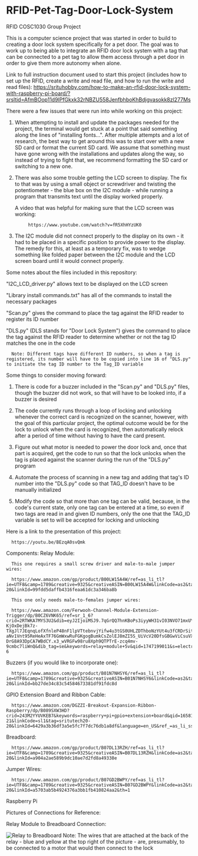 # RFID-Pet-Tag-Door-Lock-System
RFID COSC1030 Group Project

This is a computer science project that was started in order to build to creating a door lock system specifically for a pet door. The goal was to work up to being able to integrate an RFID door lock system with a tag that can be connected to a pet tag to allow them access through a pet door in order to give them more autonomy when alone.

Link to full instruction document used to start this project (includes how to set up the RFID, create a write and read file, and how to run the write and read files): 
https://srituhobby.com/how-to-make-an-rfid-door-lock-system-with-raspberry-pi-board/?srsltid=AfmBOop11d9lPfGkxk32rNBZU558JenfbhboKhBdjgvasokk8zl277Ms


There were a few issues that were run into while working on this project:

1. When attempting to install and update the packages needed for the project, the terminal would get stuck at a point that said something along the lines of "installing fonts...". After multiple attempts and a lot of research, the best way to get around this was to start over with a new SD card or format the current SD card. We assume that something must have gone wrong with the installations and updates along the way, so instead of trying to fight that, we recommend formatting the SD card or switching to a new one.

2. There was also some trouble getting the LCD screen to display. The fix to that was by using a small object or screwdriver and twisting the potentiometer - the blue box on the I2C module - while running a program that transmits text until the display worked properly.

      A video that was helpful for making sure that the LCD screen was working:
   
            https://www.youtube.com/watch?v=fR5XhHYzUK0

3. The I2C module did not connect properly to the display on its own - it had to be placed in a specific position to provide power to the display. The remedy for this, at least as a temporary fix, was to wedge something like folded paper between the I2C module and the LCD screen board until it would connect properly.


Some notes about the files included in this repository:

"I2C_LCD_driver.py" allows text to be displayed on the LCD screen

"Library install commands.txt" has all of the commands to install the necessary packages

"Scan.py" gives the command to place the tag against the RFID reader to register its ID number

"DLS.py" (DLS stands for "Door Lock System") gives the command to place the tag against the RFID reader to determine whether or not the tag ID matches the one in the code

      Note: Different tags have different ID numbers, so when a tag is registered, its number will have to be copied into line 16 of "DLS.py" to initiate the tag ID number to the Tag_ID variable


Some things to consider moving forward:

1. There is code for a buzzer included in the "Scan.py" and "DLS.py" files, though the buzzer did not work, so that will have to be looked into, if a buzzer is desired

2. The code currently runs through a loop of locking and unlocking whenever the correct card is recognized on the scanner, however, with the goal of this particular project, the optimal outcome would be for the lock to unlock when the card is recognized, then automatically relock after a period of time without having to have the card present.

3. Figure out what motor is needed to power the door lock and, once that part is acquired, get the code to run so that the lock unlocks when the tag is placed against the scanner during the run of the "DLS.py" program

4. Automate the process of scanning in a new tag and adding that tag's ID number into the "DLS.py" code so that TAG_ID doesn't have to be manually initialized

5. Modify the code so that more than one tag can be valid, because, in the code's current state, only one tag can be entered at a time, so even if two tags are read in and given ID numbers, only the one that the TAG_ID variable is set to will be accepted for locking and unlocking


Here is a link to the presentation of this project:

      https://youtu.be/BEzqA0svQmk

Components:
Relay Module:

      This one requires a small screw driver and male-to-male jumper wires:
      
      https://www.amazon.com/gp/product/B00LW15A4W/ref=as_li_tl?ie=UTF8&camp=1789&creative=9325&creativeASIN=B00LW15A4W&linkCode=as2&tag=sritutech20-20&linkId=99fdd5daffb4316feaa61dc3a346ba8b
      
      This one only needs male-to-females jumper wires:
      
      https://www.amazon.com/Ferwooh-Channel-Module-Extension-Trigger/dp/B0CZ6VNK65/ref=sr_1_6?crid=2RTWKA7MYS3U2&dib=eyJ2IjoiMSJ9.7qGrQQ7hnKBoPs3iyyWH31vI03NVO71mxUYayPyhy_zVgyWCQHWttWRfcNc1vR-KjOxDejBk7z-TXgJl7JEqnqLofXfnleP48nF1lpVTtebnvjYifw4u3tGS0UHLZDThboNzYUt4u3fCRDrSiteoWIwEzeoLfL99pivf9Y-aNv1Vnt95ReHeAxTF76GmWxwRuFGKgogBumkCsZolEJ8mZI5S_UiVcV20DfsGBGwViCsuVXkhGovvTF15T8YHGQ8773HxRTVffGF2ivxqbwG4q8r6D-DrG8A93DpCA7WBdCY.x3_wVRGFw98ru8Xph9QTPTrE-zcq4mv-9cmbc7liWnQ&dib_tag=se&keywords=relay+module+5v&qid=1747199011&s=electronics&sprefix=relay+module+5v%2Celectronics%2C187&sr=1-6

Buzzers (if you would like to incorporate one):

      https://www.amazon.com/gp/product/B01N7NHSY6/ref=as_li_tl?ie=UTF8&camp=1789&creative=9325&creativeASIN=B01N7NHSY6&linkCode=as2&tag=sritutech20-20&linkId=bb27de34c83c54584673381df91fdc8d

GPIO Extension Board and Ribbon Cable:

      https://www.amazon.com/DGZZI-Breakout-Expansion-Ribbon-Raspberry/dp/B089SXW3HD?crid=243M2YYUVKEB7&keywords=raspberry+pi+gpio+extension+board&qid=1658142367&sprefix=raspeberry+gpio+extension+board,aps,406&sr=8-21&linkCode=sl1&tag=sritutech20-20&linkId=6429a3b36df3a5e5fc7f7dc76db1a8df&language=en_US&ref_=as_li_ss_tl

Breadboard:

      https://www.amazon.com/gp/product/B07DL13RZH/ref=as_li_tl?ie=UTF8&camp=1789&creative=9325&creativeASIN=B07DL13RZH&linkCode=as2&tag=sritutech20-20&linkId=a904a2ae589b9dc10ae7d2fd8a49338e

Jumper Wires:

      https://www.amazon.com/gp/product/B07GD2BWPY/ref=as_li_tl?ie=UTF8&camp=1789&creative=9325&creativeASIN=B07GD2BWPY&linkCode=as2&tag=sritutech20-20&linkId=a5703ab5b4924376a3bb1fb410824aa2&th=1

Raspberry Pi

Pictures of Connections for Reference:

Relay Module to Breadboard Connection:

![Relay to Breadboard](https://github.com/user-attachments/assets/3b970697-a12a-4109-9361-5b92208c0f6b)
Note: The wires that are attached at the back of the relay - blue and yellow at the top right of the picture - are, presumably, to be connected to a motor that would then connect to the lock
